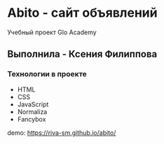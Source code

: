 # Abito - сайт объявлений
Учебный проект Glo Academy
## Выполнила - Ксения Филиппова

### Технологии в проекте
- HTML
- CSS
- JavaScript
- Normaliza
- Fancybox

demo: https://riva-sm.github.io/abito/
